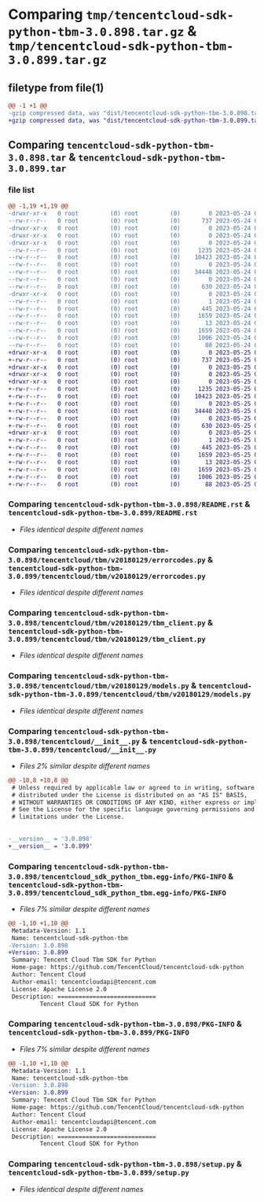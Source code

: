 # Comparing `tmp/tencentcloud-sdk-python-tbm-3.0.898.tar.gz` & `tmp/tencentcloud-sdk-python-tbm-3.0.899.tar.gz`

## filetype from file(1)

```diff
@@ -1 +1 @@
-gzip compressed data, was "dist/tencentcloud-sdk-python-tbm-3.0.898.tar", last modified: Wed May 24 02:06:35 2023, max compression
+gzip compressed data, was "dist/tencentcloud-sdk-python-tbm-3.0.899.tar", last modified: Thu May 25 00:36:25 2023, max compression
```

## Comparing `tencentcloud-sdk-python-tbm-3.0.898.tar` & `tencentcloud-sdk-python-tbm-3.0.899.tar`

### file list

```diff
@@ -1,19 +1,19 @@
-drwxr-xr-x   0 root         (0) root         (0)        0 2023-05-24 02:06:35.000000 tencentcloud-sdk-python-tbm-3.0.898/
--rw-r--r--   0 root         (0) root         (0)      737 2023-05-24 02:06:34.000000 tencentcloud-sdk-python-tbm-3.0.898/README.rst
-drwxr-xr-x   0 root         (0) root         (0)        0 2023-05-24 02:06:35.000000 tencentcloud-sdk-python-tbm-3.0.898/tencentcloud/
-drwxr-xr-x   0 root         (0) root         (0)        0 2023-05-24 02:06:35.000000 tencentcloud-sdk-python-tbm-3.0.898/tencentcloud/tbm/
-drwxr-xr-x   0 root         (0) root         (0)        0 2023-05-24 02:06:35.000000 tencentcloud-sdk-python-tbm-3.0.898/tencentcloud/tbm/v20180129/
--rw-r--r--   0 root         (0) root         (0)     1235 2023-05-24 02:06:34.000000 tencentcloud-sdk-python-tbm-3.0.898/tencentcloud/tbm/v20180129/errorcodes.py
--rw-r--r--   0 root         (0) root         (0)    10423 2023-05-24 02:06:34.000000 tencentcloud-sdk-python-tbm-3.0.898/tencentcloud/tbm/v20180129/tbm_client.py
--rw-r--r--   0 root         (0) root         (0)        0 2023-05-24 02:06:34.000000 tencentcloud-sdk-python-tbm-3.0.898/tencentcloud/tbm/v20180129/__init__.py
--rw-r--r--   0 root         (0) root         (0)    34448 2023-05-24 02:06:34.000000 tencentcloud-sdk-python-tbm-3.0.898/tencentcloud/tbm/v20180129/models.py
--rw-r--r--   0 root         (0) root         (0)        0 2023-05-24 02:06:34.000000 tencentcloud-sdk-python-tbm-3.0.898/tencentcloud/tbm/__init__.py
--rw-r--r--   0 root         (0) root         (0)      630 2023-05-24 02:06:34.000000 tencentcloud-sdk-python-tbm-3.0.898/tencentcloud/__init__.py
-drwxr-xr-x   0 root         (0) root         (0)        0 2023-05-24 02:06:35.000000 tencentcloud-sdk-python-tbm-3.0.898/tencentcloud_sdk_python_tbm.egg-info/
--rw-r--r--   0 root         (0) root         (0)        1 2023-05-24 02:06:34.000000 tencentcloud-sdk-python-tbm-3.0.898/tencentcloud_sdk_python_tbm.egg-info/dependency_links.txt
--rw-r--r--   0 root         (0) root         (0)      445 2023-05-24 02:06:35.000000 tencentcloud-sdk-python-tbm-3.0.898/tencentcloud_sdk_python_tbm.egg-info/SOURCES.txt
--rw-r--r--   0 root         (0) root         (0)     1659 2023-05-24 02:06:34.000000 tencentcloud-sdk-python-tbm-3.0.898/tencentcloud_sdk_python_tbm.egg-info/PKG-INFO
--rw-r--r--   0 root         (0) root         (0)       13 2023-05-24 02:06:34.000000 tencentcloud-sdk-python-tbm-3.0.898/tencentcloud_sdk_python_tbm.egg-info/top_level.txt
--rw-r--r--   0 root         (0) root         (0)     1659 2023-05-24 02:06:35.000000 tencentcloud-sdk-python-tbm-3.0.898/PKG-INFO
--rw-r--r--   0 root         (0) root         (0)     1006 2023-05-24 02:06:34.000000 tencentcloud-sdk-python-tbm-3.0.898/setup.py
--rw-r--r--   0 root         (0) root         (0)       88 2023-05-24 02:06:35.000000 tencentcloud-sdk-python-tbm-3.0.898/setup.cfg
+drwxr-xr-x   0 root         (0) root         (0)        0 2023-05-25 00:36:25.000000 tencentcloud-sdk-python-tbm-3.0.899/
+-rw-r--r--   0 root         (0) root         (0)      737 2023-05-25 00:36:25.000000 tencentcloud-sdk-python-tbm-3.0.899/README.rst
+drwxr-xr-x   0 root         (0) root         (0)        0 2023-05-25 00:36:25.000000 tencentcloud-sdk-python-tbm-3.0.899/tencentcloud/
+drwxr-xr-x   0 root         (0) root         (0)        0 2023-05-25 00:36:25.000000 tencentcloud-sdk-python-tbm-3.0.899/tencentcloud/tbm/
+drwxr-xr-x   0 root         (0) root         (0)        0 2023-05-25 00:36:25.000000 tencentcloud-sdk-python-tbm-3.0.899/tencentcloud/tbm/v20180129/
+-rw-r--r--   0 root         (0) root         (0)     1235 2023-05-25 00:36:25.000000 tencentcloud-sdk-python-tbm-3.0.899/tencentcloud/tbm/v20180129/errorcodes.py
+-rw-r--r--   0 root         (0) root         (0)    10423 2023-05-25 00:36:25.000000 tencentcloud-sdk-python-tbm-3.0.899/tencentcloud/tbm/v20180129/tbm_client.py
+-rw-r--r--   0 root         (0) root         (0)        0 2023-05-25 00:36:25.000000 tencentcloud-sdk-python-tbm-3.0.899/tencentcloud/tbm/v20180129/__init__.py
+-rw-r--r--   0 root         (0) root         (0)    34448 2023-05-25 00:36:25.000000 tencentcloud-sdk-python-tbm-3.0.899/tencentcloud/tbm/v20180129/models.py
+-rw-r--r--   0 root         (0) root         (0)        0 2023-05-25 00:36:25.000000 tencentcloud-sdk-python-tbm-3.0.899/tencentcloud/tbm/__init__.py
+-rw-r--r--   0 root         (0) root         (0)      630 2023-05-25 00:36:25.000000 tencentcloud-sdk-python-tbm-3.0.899/tencentcloud/__init__.py
+drwxr-xr-x   0 root         (0) root         (0)        0 2023-05-25 00:36:25.000000 tencentcloud-sdk-python-tbm-3.0.899/tencentcloud_sdk_python_tbm.egg-info/
+-rw-r--r--   0 root         (0) root         (0)        1 2023-05-25 00:36:25.000000 tencentcloud-sdk-python-tbm-3.0.899/tencentcloud_sdk_python_tbm.egg-info/dependency_links.txt
+-rw-r--r--   0 root         (0) root         (0)      445 2023-05-25 00:36:25.000000 tencentcloud-sdk-python-tbm-3.0.899/tencentcloud_sdk_python_tbm.egg-info/SOURCES.txt
+-rw-r--r--   0 root         (0) root         (0)     1659 2023-05-25 00:36:25.000000 tencentcloud-sdk-python-tbm-3.0.899/tencentcloud_sdk_python_tbm.egg-info/PKG-INFO
+-rw-r--r--   0 root         (0) root         (0)       13 2023-05-25 00:36:25.000000 tencentcloud-sdk-python-tbm-3.0.899/tencentcloud_sdk_python_tbm.egg-info/top_level.txt
+-rw-r--r--   0 root         (0) root         (0)     1659 2023-05-25 00:36:25.000000 tencentcloud-sdk-python-tbm-3.0.899/PKG-INFO
+-rw-r--r--   0 root         (0) root         (0)     1006 2023-05-25 00:36:25.000000 tencentcloud-sdk-python-tbm-3.0.899/setup.py
+-rw-r--r--   0 root         (0) root         (0)       88 2023-05-25 00:36:25.000000 tencentcloud-sdk-python-tbm-3.0.899/setup.cfg
```

### Comparing `tencentcloud-sdk-python-tbm-3.0.898/README.rst` & `tencentcloud-sdk-python-tbm-3.0.899/README.rst`

 * *Files identical despite different names*

### Comparing `tencentcloud-sdk-python-tbm-3.0.898/tencentcloud/tbm/v20180129/errorcodes.py` & `tencentcloud-sdk-python-tbm-3.0.899/tencentcloud/tbm/v20180129/errorcodes.py`

 * *Files identical despite different names*

### Comparing `tencentcloud-sdk-python-tbm-3.0.898/tencentcloud/tbm/v20180129/tbm_client.py` & `tencentcloud-sdk-python-tbm-3.0.899/tencentcloud/tbm/v20180129/tbm_client.py`

 * *Files identical despite different names*

### Comparing `tencentcloud-sdk-python-tbm-3.0.898/tencentcloud/tbm/v20180129/models.py` & `tencentcloud-sdk-python-tbm-3.0.899/tencentcloud/tbm/v20180129/models.py`

 * *Files identical despite different names*

### Comparing `tencentcloud-sdk-python-tbm-3.0.898/tencentcloud/__init__.py` & `tencentcloud-sdk-python-tbm-3.0.899/tencentcloud/__init__.py`

 * *Files 2% similar despite different names*

```diff
@@ -10,8 +10,8 @@
 # Unless required by applicable law or agreed to in writing, software
 # distributed under the License is distributed on an "AS IS" BASIS,
 # WITHOUT WARRANTIES OR CONDITIONS OF ANY KIND, either express or implied.
 # See the License for the specific language governing permissions and
 # limitations under the License.
 
 
-__version__ = '3.0.898'
+__version__ = '3.0.899'
```

### Comparing `tencentcloud-sdk-python-tbm-3.0.898/tencentcloud_sdk_python_tbm.egg-info/PKG-INFO` & `tencentcloud-sdk-python-tbm-3.0.899/tencentcloud_sdk_python_tbm.egg-info/PKG-INFO`

 * *Files 7% similar despite different names*

```diff
@@ -1,10 +1,10 @@
 Metadata-Version: 1.1
 Name: tencentcloud-sdk-python-tbm
-Version: 3.0.898
+Version: 3.0.899
 Summary: Tencent Cloud Tbm SDK for Python
 Home-page: https://github.com/TencentCloud/tencentcloud-sdk-python
 Author: Tencent Cloud
 Author-email: tencentcloudapi@tencent.com
 License: Apache License 2.0
 Description: ============================
         Tencent Cloud SDK for Python
```

### Comparing `tencentcloud-sdk-python-tbm-3.0.898/PKG-INFO` & `tencentcloud-sdk-python-tbm-3.0.899/PKG-INFO`

 * *Files 7% similar despite different names*

```diff
@@ -1,10 +1,10 @@
 Metadata-Version: 1.1
 Name: tencentcloud-sdk-python-tbm
-Version: 3.0.898
+Version: 3.0.899
 Summary: Tencent Cloud Tbm SDK for Python
 Home-page: https://github.com/TencentCloud/tencentcloud-sdk-python
 Author: Tencent Cloud
 Author-email: tencentcloudapi@tencent.com
 License: Apache License 2.0
 Description: ============================
         Tencent Cloud SDK for Python
```

### Comparing `tencentcloud-sdk-python-tbm-3.0.898/setup.py` & `tencentcloud-sdk-python-tbm-3.0.899/setup.py`

 * *Files identical despite different names*


